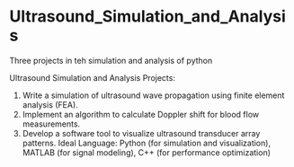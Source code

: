 # Ultrasound_Simulation_and_Analysis
Three projects in teh simulation and analysis of python

Ultrasound Simulation and Analysis
Projects:

1. Write a simulation of ultrasound wave propagation using finite element analysis (FEA).
2. Implement an algorithm to calculate Doppler shift for blood flow measurements.
3. Develop a software tool to visualize ultrasound transducer array patterns.
Ideal Language: Python (for simulation and visualization), MATLAB (for signal modeling), C++ (for performance optimization)
